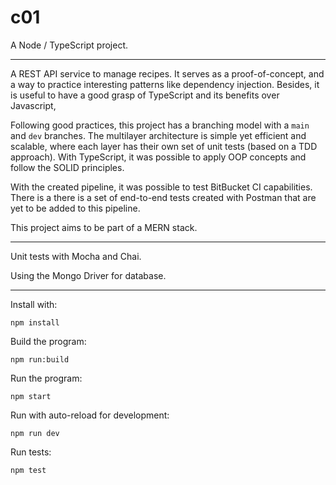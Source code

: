 # c01

A Node / TypeScript project.

---
A REST API service to manage recipes. It serves as a proof-of-concept, and a way to practice interesting patterns like dependency injection. Besides, it is useful to have a good grasp of TypeScript and its benefits over Javascript, 

Following good practices, this project has a branching model with a `main` and `dev` branches. The multilayer architecture is simple yet efficient and scalable, where each layer has their own set of unit tests (based on a TDD approach). With TypeScript, it was possible to apply OOP concepts and follow the SOLID principles.

With the created pipeline, it was possible to test BitBucket CI capabilities. There is a there is a set of end-to-end tests created with Postman that are yet to be added to this pipeline. 

This project aims to be part of a MERN stack. 

---
Unit tests with Mocha and Chai.

Using the Mongo Driver for database.

---

Install with:
```shell
npm install
```

Build the program:
```shell
npm run:build
```

Run the program:
```shell
npm start
```

Run with auto-reload for development:

```shell
npm run dev
``` 

Run tests:
```shell
npm test
```
